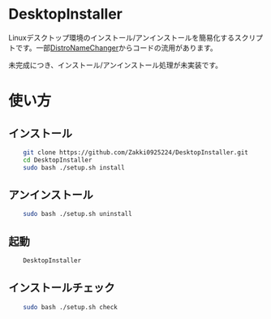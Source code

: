 # DesktopInstaller

Linuxデスクトップ環境のインストール/アンインストールを簡易化するスクリプトです。一部[DistroNameChanger](https://github.com/Zakki0925224/DistroNameChanger)からコードの流用があります。

未完成につき、インストール/アンインストール処理が未実装です。

# 使い方
## インストール
```bash
    git clone https://github.com/Zakki0925224/DesktopInstaller.git
    cd DesktopInstaller
    sudo bash ./setup.sh install
```
## アンインストール
```bash
    sudo bash ./setup.sh uninstall
```
## 起動
```bash
    DesktopInstaller
```
## インストールチェック
```bash
    sudo bash ./setup.sh check
```